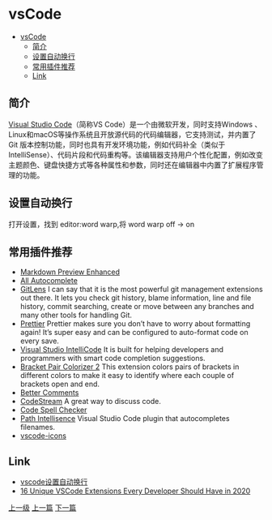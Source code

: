# vsCode 


<!-- @import "[TOC]" {cmd="toc" depthFrom=1 depthTo=6 orderedList=false} -->

<!-- code_chunk_output -->

- [vsCode](#vscode)
  - [简介](#简介)
  - [设置自动换行](#设置自动换行)
  - [常用插件推荐](#常用插件推荐)
  - [Link](#link)

<!-- /code_chunk_output -->

## 简介

[Visual Studio Code](https://code.visualstudio.com/)（简称VS Code）是一个由微软开发，同时支持Windows 、 Linux和macOS等操作系统且开放源代码的代码编辑器，它支持测试，并内置了Git 版本控制功能，同时也具有开发环境功能，例如代码补全（类似于 IntelliSense）、代码片段和代码重构等。该编辑器支持用户个性化配置，例如改变主题颜色、键盘快捷方式等各种属性和参数，同时还在编辑器中内置了扩展程序管理的功能。

## 设置自动换行
打开设置，找到 editor:word warp,将 word warp off -> on

## 常用插件推荐

* [Markdown Preview Enhanced](https://marketplace.visualstudio.com/items?itemName=shd101wyy.markdown-preview-enhanced)
* [All Autocomplete](https://marketplace.visualstudio.com/items?itemName=Atishay-Jain.All-Autocomplete)
* [GitLens](https://marketplace.visualstudio.com/items?itemName=eamodio.gitlens) I can say that it is the most powerful git management extensions out there. It lets you check git history, blame information, line and file history, commit searching, create or move between any branches and many other tools for handling Git.
* [Prettier](https://marketplace.visualstudio.com/items?itemName=esbenp.prettier-vscode) Prettier makes sure you don’t have to worry about formatting again! It’s super easy and can be configured to auto-format code on every save.
* [Visual Studio IntelliCode](https://marketplace.visualstudio.com/items?itemName=VisualStudioExptTeam.vscodeintellicode) It is built for helping developers and programmers with smart code completion suggestions.
* [Bracket Pair Colorizer 2](https://marketplace.visualstudio.com/items?itemName=CoenraadS.bracket-pair-colorizer-2) This extension colors pairs of brackets in different colors to make it easy to identify where each couple of brackets open and end.
* [Better Comments](https://marketplace.visualstudio.com/items?itemName=aaron-bond.better-comments)
* [CodeStream](https://marketplace.visualstudio.com/items?itemName=CodeStream.codestream) A great way to discuss code.
* [Code Spell Checker](https://marketplace.visualstudio.com/items?itemName=streetsidesoftware.code-spell-checker)
* [Path Intellisence](https://marketplace.visualstudio.com/items?itemName=christian-kohler.path-intellisense) Visual Studio Code plugin that autocompletes filenames.
* [vscode-icons](https://marketplace.visualstudio.com/items?itemName=vscode-icons-team.vscode-icons)

## Link 
* [vscode设置自动换行](https://zhuanlan.zhihu.com/p/65268106)
* [16 Unique VSCode Extensions Every Developer Should Have in 2020](https://blog.bitsrc.io/16-unique-vscode-extensions-every-developer-should-have-in-2020-c4dcdb74506a)

[上一级](README.md)
[上一篇](v2ray.md)
[下一篇](xiaomiMini.md)
